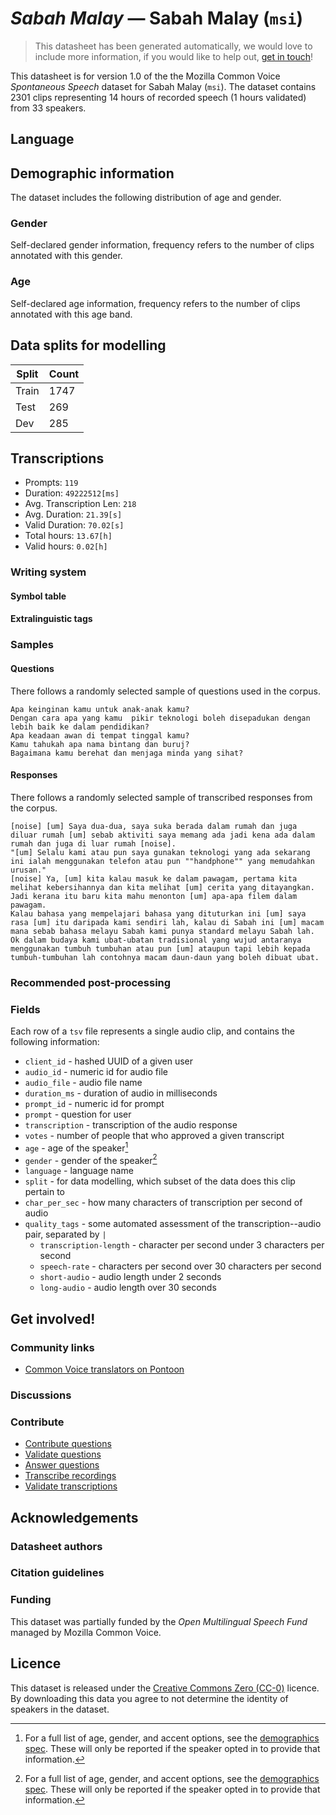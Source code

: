 # *Sabah Malay* &mdash; Sabah Malay (`msi`)
> This datasheet has been generated automatically, we would love to include more information, if you would like to help out, [get in touch](https://github.com/common-voice/common-voice/blob/main/docs/COMMUNITIES.md)!

This datasheet is for version 1.0 of the the Mozilla Common Voice *Spontaneous Speech* dataset 
for Sabah Malay (`msi`). The dataset contains 2301 clips representing 14 hours of recorded
speech (1 hours validated) from 33 speakers.

## Language
<!-- {{LANGUAGE_DESCRIPTION}} -->
<!-- Provide a brief (1-2 paragraph) description of your language -->

## Demographic information
The dataset includes the following distribution of age and gender.
<!-- You can get a lot of the information in this section from https://analyzer.cv-toolbox.web.tr/browse -->

### Gender
Self-declared gender information, frequency refers to the number of clips annotated with this gender.
<!-- {{GENDER_TABLE}} -->
<!-- @ AUTOMATICALLY GENERATED @ -->
<!-- | Gender | Frequency |
|--------|-----------|
| male, masculine | ? |
| undeclared | ? |
| female, feminine | ? | -->

### Age
Self-declared age information, frequency refers to the number of clips annotated with this age band.
<!-- {{AGE_TABLE}} -->
<!-- @ AUTOMATICALLY GENERATED @ -->
<!-- | Age band | Frequency |
|----------|-----------|
| teens | ? |
| twenties | ? |
| thirties | ? |
| fourties | ? |
| fifties | ? |
   ...if other age ranges are present in your data, add rows... -->

## Data splits for modelling
| Split | Count |
|-|-|
| Train | 1747 |
| Test | 269 |
| Dev | 285 |

## Transcriptions
* Prompts: `119`
* Duration: `49222512[ms]`
* Avg. Transcription Len: `218`
* Avg. Duration: `21.39[s]`
* Valid Duration: `70.02[s]`
* Total hours: `13.67[h]`
* Valid hours: `0.02[h]`
<!-- {{TRANSCRIPTIONS_DESCRIPTION}} -->
<!-- A description of the transcription system used -->

### Writing system
<!-- {{WRITING_SYSTEM_DESCRIPTION}} -->
<!-- @ OPTIONAL @ -->
<!-- A description of the writing system (or writing systems) used in the text corpus -->

#### Symbol table
<!-- {{ALPHABET_TABLE}} -->
<!-- @ OPTIONAL @ -->
<!-- If the writing system is alphabetic, you can include the valid alphabet here -->

#### Extralinguistic tags

### Samples

#### Questions
There follows a randomly selected sample of questions used in the corpus.

```
Apa keinginan kamu untuk anak-anak kamu?
Dengan cara apa yang kamu  pikir teknologi boleh disepadukan dengan lebih baik ke dalam pendidikan?
Apa keadaan awan di tempat tinggal kamu?
Kamu tahukah apa nama bintang dan buruj?
Bagaimana kamu berehat dan menjaga minda yang sihat?
```
<!-- {{QUESTIONS_SAMPLE}} -->

#### Responses
There follows a randomly selected sample of transcribed responses from the corpus.

```
[noise] [um] Saya dua-dua, saya suka berada dalam rumah dan juga diluar rumah [um] sebab aktiviti saya memang ada jadi kena ada dalam rumah dan juga di luar rumah [noise].
"[um] Selalu kami atau pun saya gunakan teknologi yang ada sekarang ini ialah menggunakan telefon atau pun ""handphone"" yang memudahkan urusan."
[noise] Ya, [um] kita kalau masuk ke dalam pawagam, pertama kita melihat kebersihannya dan kita melihat [um] cerita yang ditayangkan. Jadi kerana itu baru kita mahu menonton [um] apa-apa filem dalam pawagam.
Kalau bahasa yang mempelajari bahasa yang dituturkan ini [um] saya rasa [um] itu daripada kami sendiri lah, kalau di Sabah ini [um] macam mana sebab bahasa melayu Sabah kami punya standard melayu Sabah lah.
Ok dalam budaya kami ubat-ubatan tradisional yang wujud antaranya menggunakan tumbuh tumbuhan atau pun [um] ataupun tapi lebih kepada tumbuh-tumbuhan lah contohnya macam daun-daun yang boleh dibuat ubat.
```
<!-- {{TRANSCRIPTIONS_SAMPLE}} -->

### Recommended post-processing
<!-- {{RECOMMENDED_POSTPROCESSING_DESCRIPTION}} -->
<!-- @ OPTIONAL @ -->
<!-- What should people do before they use the data, for example Unicode normalisation or normalisation of extralinguistic tags -->

### Fields
Each row of a `tsv` file represents a single audio clip, and contains the following information:

* `client_id` - hashed UUID of a given user
* `audio_id` - numeric id for audio file
* `audio_file` - audio file name
* `duration_ms` - duration of audio in milliseconds
* `prompt_id` - numeric id for prompt
* `prompt` - question for user
* `transcription` - transcription of the audio response
* `votes` - number of people that who approved a given transcript
* `age` - age of the speaker[^1]
* `gender` - gender of the speaker[^1]
* `language` - language name
* `split` - for data modelling, which subset of the data does this clip pertain to
* `char_per_sec` - how many characters of transcription per second of audio
* `quality_tags` - some automated assessment of the transcription--audio pair, separated by `|`
   *  `transcription-length` - character per second under 3 characters per second
   * `speech-rate` - characters per second over 30 characters per second
   * `short-audio` - audio length under 2 seconds
   * `long-audio` - audio length over 30 seconds

#### 
[^1]: For a full list of age, gender, and accent options, see the
[demographics
spec](https://github.com/common-voice/common-voice/blob/main/web/src/stores/demographics.ts). These
will only be reported if the speaker opted in to provide that
information.

## Get involved!

### Community links
* [Common Voice translators on Pontoon](https://pontoon.mozilla.org/msi/common-voice/contributors/)
<!-- {{COMMUNITY_LINKS_LIST}} -->
<!-- @ OPTIONAL @ -->
<!-- Links to community chats / fora -->

### Discussions
<!-- {{DISCUSSION_LINKS_LIST}} -->
<!-- @ OPTIONAL @ -->
<!-- Any links to discussions, for example on Discourse or other fora or blogs can be included here -->

### Contribute
* [Contribute questions](https://commonvoice.mozilla.org/spontaneous-speech/beta/question)
* [Validate questions](https://commonvoice.mozilla.org/spontaneous-speech/beta/validate)
* [Answer questions](https://commonvoice.mozilla.org/spontaneous-speech/beta/prompts)
* [Transcribe recordings](https://commonvoice.mozilla.org/spontaneous-speech/beta/transcribe)
* [Validate transcriptions](https://commonvoice.mozilla.org/spontaneous-speech/beta/check-transcript)
<!-- {{CONTRIBUTE_LINKS_LIST}} -->
<!-- Here you can include links for how to contribute to the dataset -->

## Acknowledgements

### Datasheet authors
<!-- {{DATASHEET_AUTHORS_LIST}} -->
<!-- A list in the format of: Your Name &lt;email@email.com&gt; -->

### Citation guidelines
<!-- {{CITATION_DESCRIPTION}} -->
<!-- @ OPTIONAL @ -->
<!-- If you published a paper and would like people to cite it, you can include the BiBTeX here -->

### Funding
This dataset was partially funded by the *Open Multilingual Speech Fund* managed by Mozilla Common Voice.
<!-- {{FUNDING_DESCRIPTION}} -->
<!-- @ OPTIONAL @ -->
<!-- If you received any funding, you can include the acknowledgement here -->

## Licence
This dataset is released under the [Creative Commons Zero (CC-0)](https://creativecommons.org/public-domain/cc0/) licence. By downloading this data
you agree to not determine the identity of speakers in the dataset.